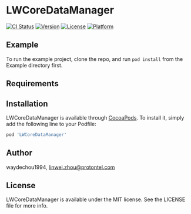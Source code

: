 # LWCoreDataManager

[![CI Status](http://img.shields.io/travis/waydechou1994/LWCoreDataManager.svg?style=flat)](https://travis-ci.org/waydechou1994/LWCoreDataManager)
[![Version](https://img.shields.io/cocoapods/v/LWCoreDataManager.svg?style=flat)](http://cocoapods.org/pods/LWCoreDataManager)
[![License](https://img.shields.io/cocoapods/l/LWCoreDataManager.svg?style=flat)](http://cocoapods.org/pods/LWCoreDataManager)
[![Platform](https://img.shields.io/cocoapods/p/LWCoreDataManager.svg?style=flat)](http://cocoapods.org/pods/LWCoreDataManager)

## Example

To run the example project, clone the repo, and run `pod install` from the Example directory first.

## Requirements

## Installation

LWCoreDataManager is available through [CocoaPods](http://cocoapods.org). To install
it, simply add the following line to your Podfile:

```ruby
pod 'LWCoreDataManager'
```

## Author

waydechou1994, linwei.zhou@protontel.com

## License

LWCoreDataManager is available under the MIT license. See the LICENSE file for more info.
